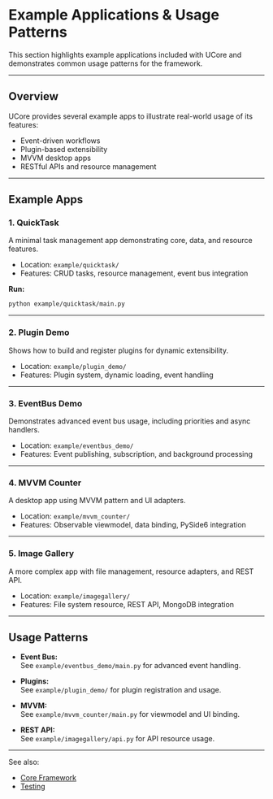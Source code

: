 # Example Applications & Usage Patterns

This section highlights example applications included with UCore and demonstrates common usage patterns for the framework.

---

## Overview

UCore provides several example apps to illustrate real-world usage of its features:
- Event-driven workflows
- Plugin-based extensibility
- MVVM desktop apps
- RESTful APIs and resource management

---

## Example Apps

### 1. QuickTask

A minimal task management app demonstrating core, data, and resource features.

- Location: `example/quicktask/`
- Features: CRUD tasks, resource management, event bus integration

**Run:**
```sh
python example/quicktask/main.py
```

---

### 2. Plugin Demo

Shows how to build and register plugins for dynamic extensibility.

- Location: `example/plugin_demo/`
- Features: Plugin system, dynamic loading, event handling

---

### 3. EventBus Demo

Demonstrates advanced event bus usage, including priorities and async handlers.

- Location: `example/eventbus_demo/`
- Features: Event publishing, subscription, and background processing

---

### 4. MVVM Counter

A desktop app using MVVM pattern and UI adapters.

- Location: `example/mvvm_counter/`
- Features: Observable viewmodel, data binding, PySide6 integration

---

### 5. Image Gallery

A more complex app with file management, resource adapters, and REST API.

- Location: `example/imagegallery/`
- Features: File system resource, REST API, MongoDB integration

---

## Usage Patterns

- **Event Bus:**  
  See `example/eventbus_demo/main.py` for advanced event handling.

- **Plugins:**  
  See `example/plugin_demo/` for plugin registration and usage.

- **MVVM:**  
  See `example/mvvm_counter/main.py` for viewmodel and UI binding.

- **REST API:**  
  See `example/imagegallery/api.py` for API resource usage.

---

See also:  
- [Core Framework](core.md)  
- [Testing](testing.md)

